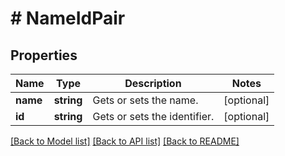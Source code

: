 # # NameIdPair

## Properties

Name | Type | Description | Notes
------------ | ------------- | ------------- | -------------
**name** | **string** | Gets or sets the name. | [optional]
**id** | **string** | Gets or sets the identifier. | [optional]

[[Back to Model list]](../../README.md#models) [[Back to API list]](../../README.md#endpoints) [[Back to README]](../../README.md)
